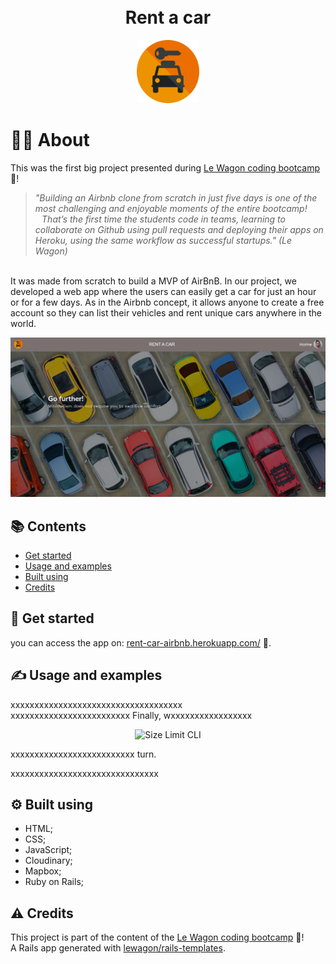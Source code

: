 <h1 align="center">
  <br>Rent a car
</h1>


<p align="center">
  <img src="./img/car_icon.png" alt="20%" width="20%">
</p>

# 👨‍💻 About

This was the first big project presented during [Le Wagon coding bootcamp](https://www.lewagon.com) 🔔! 
<br>
> *"Building an Airbnb clone from scratch in just five days is one of the most challenging and enjoyable moments of the entire bootcamp!⠀That’s the first time the students code in teams, learning to collaborate on Github using pull requests and deploying their apps on Heroku, using the same workflow as successful startups." (Le Wagon)*
<br> 
It was made from scratch to build a MVP of AirBnB. In our project, we developed a web app where the users can easily get a car for just an hour or for a few days. As in the Airbnb concept, it allows anyone to create a free account so they can list their vehicles and rent unique cars anywhere in the world.

<p align="center">
  <img src="./img/banner.jpg" alt="Size Limit CLI" width="738">
</p>

## 📚 Contents

- [Get started](#-get-started)
- [Usage and examples](#-usage-and-examples)
- [Built using](#-built-using)
- [Credits](#-credits)

## 🚀 Get started

you can access the app on: [rent-car-airbnb.herokuapp.com/](https://rent-car-airbnb.herokuapp.com/) 🚙.

## ✍️ Usage and examples

xxxxxxxxxxxxxxxxxxxxxxxxxxxxxxxxxxxx
<br> xxxxxxxxxxxxxxxxxxxxxxxxx
Finally, wxxxxxxxxxxxxxxxxx

<p align="center">
  <img src="./img/2 screen.jpg" alt="Size Limit CLI" width="738">
</p>

xxxxxxxxxxxxxxxxxxxxxxxxxx turn.

xxxxxxxxxxxxxxxxxxxxxxxxxxxxxxx

## ⚙️ Built using

- HTML;
- CSS;
- JavaScript;
- Cloudinary;
- Mapbox;
- Ruby on Rails;

## ⚠️ Credits

This project is part of the content of the [Le Wagon coding bootcamp](https://www.lewagon.com) 🔔! <br>
A Rails app generated with [lewagon/rails-templates](https://github.com/lewagon/rails-templates).
